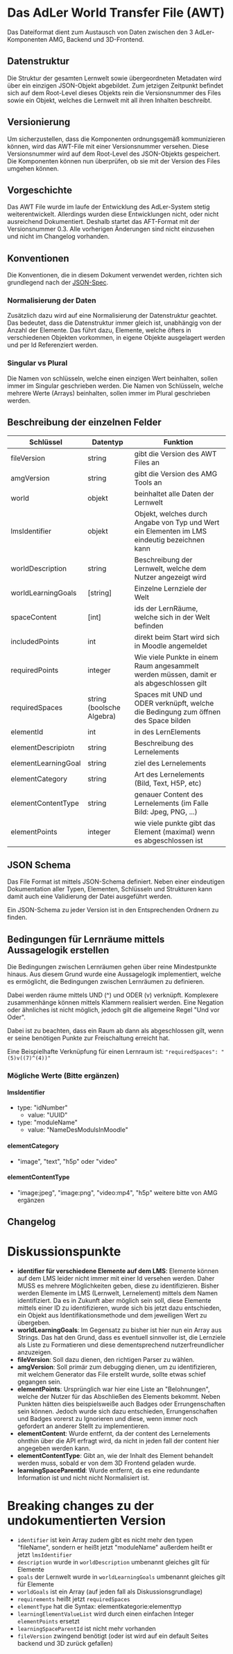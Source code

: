 # Das AdLer World Transfer File (AWT)
Das Dateiformat dient zum Austausch von Daten zwischen den 3 AdLer-Komponenten AMG, Backend und 3D-Frontend.

## Datenstruktur
Die Struktur der gesamten Lernwelt sowie übergeordneten Metadaten wird über ein einzigen JSON-Objekt abgebildet.
Zum jetzigen Zeitpunkt befindet sich auf dem Root-Level dieses Objekts rein die Versionsnummer des Files sowie ein Objekt, welches die Lernwelt mit all ihren
Inhalten beschreibt. 

## Versionierung
Um sicherzustellen, dass die Komponenten ordnungsgemäß kommunizieren können, wird das AWT-File mit einer Versionsnummer versehen. Diese Versionsnummer wird
auf dem Root-Level des JSON-Objekts gespeichert. Die Komponenten können nun überprüfen, ob sie mit der Version des Files umgehen können.

## Vorgeschichte
Das AWT File wurde im laufe der Entwicklung des AdLer-System stetig weiterentwickelt. Allerdings wurden diese Entwicklungen nicht, oder nicht ausreichend Dokumentiert. Deshalb startet das AFT-Format mit der Versionsnummer 0.3. Alle vorherigen Änderungen sind nicht einzusehen und nicht im Changelog vorhanden. 

## Konventionen
Die Konventionen, die in diesem Dokument verwendet werden, richten sich grundlegend nach der [JSON-Spec](https://www.json.org/json-de.html). 
### Normalisierung der Daten
Zusätzlich dazu wird auf eine Normalisierung der Datenstruktur geachtet. Das bedeutet, dass die Datenstruktur immer gleich ist, unabhängig von der Anzahl der
Elemente.  Das führt dazu, Elemente, welche öfters in verschiedenen Objekten
vorkommen, in eigene Objekte ausgelagert werden und per Id Referenziert werden. 
### Singular vs Plural
Die Namen von schlüsseln, welche einen einzigen Wert beinhalten, sollen immer im Singular geschrieben werden.
Die Namen von Schlüsseln, welche mehrere Werte (Arrays) beinhalten, sollen immer im Plural geschrieben werden.

## Beschreibung der einzelnen Felder
| Schlüssel            | Datentyp                  | Funktion                                                                                    |
|----------------------|---------------------------|---------------------------------------------------------------------------------------------|
| fileVersion          | string                    | gibt die Version des AWT Files an                                                           |
| amgVersion           | string                    | gibt die Version des AMG Tools an                                                           |
| world        | objekt                    | beinhaltet alle Daten der Lernwelt                                                          |
| lmsIdentifier        | objekt                    | Objekt, welches durch Angabe von Typ und Wert ein Elementen im LMS eindeutig bezeichnen kann |
| worldDescription     | string                    | Beschreibung der Lernwelt, welche dem Nutzer angezeigt wird                                 |
| worldLearningGoals   | [string]                  | Einzelne Lernziele der Welt                                                                 |
| spaceContent | [int]                     | ids der LernRäume, welche sich in der Welt befinden                                         |
| includedPoints       | int                       | direkt beim Start wird sich in Moodle angemeldet                                            |
| requiredPoints       | integer                    | Wie viele Punkte in einem Raum angesammelt werden müssen, damit er als abgeschlossen gilt  |
| requiredSpaces       | string (boolsche Algebra) | Spaces mit UND und ODER verknüpft, welche die Bedingung zum öffnen des Space bilden        |
| elementId            | int                       | in des LernElements                                                                         |
| elementDescripiotn   | string                    | Beschreibung des Lernelements                                                               |
| elementLearningGoal  | string                    | ziel des Lernelements                                                                       |
| elementCategory      | string                    | Art des Lernelements (Bild, Text, H5P, etc)                                                 |
| elementContentType    | string                    | genauer Content des Lernelements (im Falle Bild: Jpeg, PNG, ...)                            |
| elementPoints        | integer                   | wie viele punkte gibt das Element (maximal) wenn es abgeschlossen ist                       |

## JSON Schema
Das File Format ist mittels JSON-Schema definiert. Neben einer eindeutigen Dokumentation aller Typen, Elementen, Schlüsseln und Strukturen kann damit auch eine Validierung der Datei ausgeführt werden. 

Ein JSON-Schema zu jeder Version ist in den Entsprechenden Ordnern zu finden.

## Bedingungen für Lernräume mittels Aussagelogik erstellen
Die Bedingungen zwischen Lernräumen gehen über reine Mindestpunkte hinaus. Aus diesem Grund wurde eine Aussagelogik implementiert, welche es ermöglicht, die Bedingungen zwischen Lernräumen zu definieren. 

Dabei werden räume mittels UND (^) und ODER (v) verknüpft. Komplexere zusammenhänge können mittels Klammern realisiert werden. Eine Negation oder ähnliches ist nicht möglich, jedoch gilt die allgemeine Regel "Und vor Oder".

Dabei ist zu beachten, dass ein Raum ab dann als abgeschlossen gilt, wenn er seine benötigen Punkte zur Freischaltung erreicht hat.

Eine Beispielhafte Verknüpfung für einen Lernraum ist: `"requiredSpaces": "(5)v((7)^(4))"`

### Mögliche Werte (Bitte ergänzen)
#### lmsIdentifier
- type: "idNumber"
  - value: "UUID"
- type: "moduleName"
  - value: "NameDesModulsInMoodle"

#### elementCategory
- "image", "text", "h5p" oder "video"

#### elementContentType
- "image:jpeg", "image:png", "video:mp4", "h5p" weitere bitte von AMG ergänzen 

## Changelog

# Diskussionspunkte
- **identifier für verschiedene Elemente auf dem LMS**: Elemente können auf dem LMS leider nicht immer mit einer Id versehen werden. Daher MUSS es mehrere Möglichkeiten geben, diese zu identifizieren. Bisher werden Elemente im LMS (Lernwelt, Lernelement) mittels dem Namen identifiziert. Da es in Zukunft aber möglich sein soll, diese Elemente mittels einer ID zu identifizieren, wurde sich bis jetzt dazu entschieden, ein Objekt aus Identifikationsmethode und dem jeweiligen Wert zu übergeben. 
- **worldLearningGoals**: Im Gegensatz zu bisher ist hier nun ein Array aus Strings. Das hat den Grund, dass es eventuell sinnvoller ist, die Lernziele als Liste zu Formatieren und diese dementsprechend nutzerfreundlicher anzuzeigen. 
- **fileVersion**: Soll dazu dienen, den richtigen Parser zu wählen.
- **amgVersion**: Soll primär zum debugging dienen, um zu identifizieren, mit welchem Generator das File erstellt wurde, sollte etwas schief gegangen sein.
- **elementPoints**: Ursprünglich war hier eine Liste an "Belohnungen", welche der Nutzer für das Abschließen des Elements bekommt. Neben Punkten hätten dies beispielsweiße auch Badges oder Errungenschaften sein können. Jedoch wurde sich dazu entschieden, Errungenschaften und Badges vorerst zu Ignorieren und diese, wenn immer noch gefordert an anderer Stellt zu implementieren.
- **elementContent**: Wurde entfernt, da der content des Lernelements ohnthin über die API erfragt wird, da nicht in jeden fall der content hier angegeben werden kann.
- **elementContentType**: Gibt an, wie der Inhalt des Element behandelt werden muss, sobald er von dem 3D Frontend geladen wurde. 
- **learningSpaceParentId**: Wurde entfernt, da es eine redundante Information ist und nicht nicht Normalisiert ist.

# Breaking changes zu der undokumentierten Version
- `identifier` ist kein Array zudem gibt es nicht mehr den typen "fileName", sondern er heißt jetzt "moduleName" außerdem heißt er jetzt `lmsIdentifier`
- `description` wurde in `worldDescription` umbenannt gleiches gilt für Elemente
- `goals` der Lernwelt wurde in `worldLearningGoals` umbenannt gleiches gilt für Elemente
- `worldGoals` ist ein Array (auf jeden fall als Diskussionsgrundlage)
- `requirements` heißt jetzt `requiredSpaces`
- `elementType` hat die Syntax: elementkategorie:elementtyp
- `learningElementValueList` wird durch einen einfachen Integer `elementPoints` ersetzt
- `learningSpaceParentId` ist nicht mehr vorhanden
- `fileVersion` zwingend benötigt (oder ist wird auf ein default Seites backend und 3D zurück gefallen)
